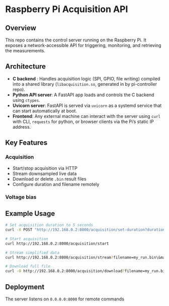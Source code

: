 # Raspberry Pi Acquisition API

## Overview
This repo contains the control server running on the Raspberry Pi. It exposes a network-accessible API for triggering, monitoring, and retrieving the measurements.

## Architecture

- **C backend** : Handles acquisition logic (SPI, GPIO, file writing) compiled into a shared library (`libacquisition.so`,  generated in by pi-controller repo).
- **Python API server**: A FastAPI app loads and controls the C backend using `ctypes`.
- **Uvicorn server**: FastAPI is served via `uvicorn` as a systemd service that can start automatically at boot.
- **Frontend**: Any external machine can interact with the server using `curl` with CLI, `requests` for python, or browser clients via the Pi’s static IP address.

## Key Features

### Acquisition
- Start/stop acquisition via HTTP
- Stream downsampled live data
- Download or delete `.bin` result files
- Configure duration and filename remotely

### Voltage bias

## Example Usage

```bash
# Set acquisition duration to 5 seconds
curl -X POST "http://192.168.0.2:8000/acquisition/set-duration?duration=5000"

# Start acquisition
curl http://192.168.0.2:8000/acquisition/start

# Stream simplified data
curl http://192.168.0.2:8000/acquisition/stream?filename=my_run.bin\&max_points=200

# Download full file
curl -O http://192.168.0.2:8000/acquisition/download?filename=my_run.bin
```

## Deployment

The server listens on `0.0.0.0:8000` for remote commands

